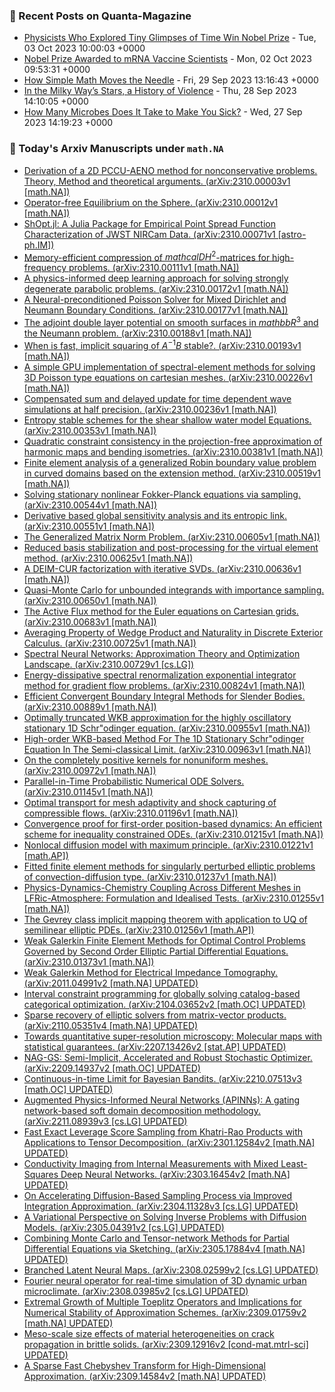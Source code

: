 ### 📝 Recent Posts on Quanta-Magazine
<!-- quanta starts -->
* <a href="https://www.quantamagazine.org/physicists-who-explored-tiny-glimpses-of-time-win-nobel-prize-20231003/">Physicists Who Explored Tiny Glimpses of Time Win Nobel Prize</a> - Tue, 03 Oct 2023 10:00:03 +0000
* <a href="https://www.quantamagazine.org/covid-19-mrna-vaccines-win-nobel-prize-for-medicine-2023-20231002/">Nobel Prize Awarded to mRNA Vaccine Scientists</a> - Mon, 02 Oct 2023 09:53:31 +0000
* <a href="https://www.quantamagazine.org/how-simple-math-moves-the-needle-20230929/">How Simple Math Moves the Needle</a> - Fri, 29 Sep 2023 13:16:43 +0000
* <a href="https://www.quantamagazine.org/in-the-milky-ways-stars-a-history-of-violence-20230928/">In the Milky Way’s Stars, a History of Violence</a> - Thu, 28 Sep 2023 14:10:05 +0000
* <a href="https://www.quantamagazine.org/how-many-microbes-does-it-take-to-make-you-sick-20230927/">How Many Microbes Does It Take to Make You Sick?</a> - Wed, 27 Sep 2023 14:19:23 +0000
<!-- quanta ends -->
### 📝 Today's Arxiv Manuscripts under ``math.NA``
<!-- arxiv-math-na starts -->
* <a href="http://arxiv.org/abs/2310.00003">Derivation of a 2D PCCU-AENO method for nonconservative problems. Theory, Method and theoretical arguments. (arXiv:2310.00003v1 [math.NA])</a>
* <a href="http://arxiv.org/abs/2310.00012">Operator-free Equilibrium on the Sphere. (arXiv:2310.00012v1 [math.NA])</a>
* <a href="http://arxiv.org/abs/2310.00071">ShOpt.jl: A Julia Package for Empirical Point Spread Function Characterization of JWST NIRCam Data. (arXiv:2310.00071v1 [astro-ph.IM])</a>
* <a href="http://arxiv.org/abs/2310.00111">Memory-efficient compression of $mathcal{DH}^2$-matrices for high-frequency problems. (arXiv:2310.00111v1 [math.NA])</a>
* <a href="http://arxiv.org/abs/2310.00172">A physics-informed deep learning approach for solving strongly degenerate parabolic problems. (arXiv:2310.00172v1 [math.NA])</a>
* <a href="http://arxiv.org/abs/2310.00177">A Neural-preconditioned Poisson Solver for Mixed Dirichlet and Neumann Boundary Conditions. (arXiv:2310.00177v1 [math.NA])</a>
* <a href="http://arxiv.org/abs/2310.00188">The adjoint double layer potential on smooth surfaces in $mathbb{R}^3$ and the Neumann problem. (arXiv:2310.00188v1 [math.NA])</a>
* <a href="http://arxiv.org/abs/2310.00193">When is fast, implicit squaring of $A^{-1}B$ stable?. (arXiv:2310.00193v1 [math.NA])</a>
* <a href="http://arxiv.org/abs/2310.00226">A simple GPU implementation of spectral-element methods for solving 3D Poisson type equations on cartesian meshes. (arXiv:2310.00226v1 [math.NA])</a>
* <a href="http://arxiv.org/abs/2310.00236">Compensated sum and delayed update for time dependent wave simulations at half precision. (arXiv:2310.00236v1 [math.NA])</a>
* <a href="http://arxiv.org/abs/2310.00353">Entropy stable schemes for the shear shallow water model Equations. (arXiv:2310.00353v1 [math.NA])</a>
* <a href="http://arxiv.org/abs/2310.00381">Quadratic constraint consistency in the projection-free approximation of harmonic maps and bending isometries. (arXiv:2310.00381v1 [math.NA])</a>
* <a href="http://arxiv.org/abs/2310.00519">Finite element analysis of a generalized Robin boundary value problem in curved domains based on the extension method. (arXiv:2310.00519v1 [math.NA])</a>
* <a href="http://arxiv.org/abs/2310.00544">Solving stationary nonlinear Fokker-Planck equations via sampling. (arXiv:2310.00544v1 [math.NA])</a>
* <a href="http://arxiv.org/abs/2310.00551">Derivative based global sensitivity analysis and its entropic link. (arXiv:2310.00551v1 [math.NA])</a>
* <a href="http://arxiv.org/abs/2310.00605">The Generalized Matrix Norm Problem. (arXiv:2310.00605v1 [math.NA])</a>
* <a href="http://arxiv.org/abs/2310.00625">Reduced basis stabilization and post-processing for the virtual element method. (arXiv:2310.00625v1 [math.NA])</a>
* <a href="http://arxiv.org/abs/2310.00636">A DEIM-CUR factorization with iterative SVDs. (arXiv:2310.00636v1 [math.NA])</a>
* <a href="http://arxiv.org/abs/2310.00650">Quasi-Monte Carlo for unbounded integrands with importance sampling. (arXiv:2310.00650v1 [math.NA])</a>
* <a href="http://arxiv.org/abs/2310.00683">The Active Flux method for the Euler equations on Cartesian grids. (arXiv:2310.00683v1 [math.NA])</a>
* <a href="http://arxiv.org/abs/2310.00725">Averaging Property of Wedge Product and Naturality in Discrete Exterior Calculus. (arXiv:2310.00725v1 [math.NA])</a>
* <a href="http://arxiv.org/abs/2310.00729">Spectral Neural Networks: Approximation Theory and Optimization Landscape. (arXiv:2310.00729v1 [cs.LG])</a>
* <a href="http://arxiv.org/abs/2310.00824">Energy-dissipative spectral renormalization exponential integrator method for gradient flow problems. (arXiv:2310.00824v1 [math.NA])</a>
* <a href="http://arxiv.org/abs/2310.00889">Efficient Convergent Boundary Integral Methods for Slender Bodies. (arXiv:2310.00889v1 [math.NA])</a>
* <a href="http://arxiv.org/abs/2310.00955">Optimally truncated WKB approximation for the highly oscillatory stationary 1D Schr"odinger equation. (arXiv:2310.00955v1 [math.NA])</a>
* <a href="http://arxiv.org/abs/2310.00963">High-order WKB-based Method For The 1D Stationary Schr"odinger Equation In The Semi-classical Limit. (arXiv:2310.00963v1 [math.NA])</a>
* <a href="http://arxiv.org/abs/2310.00972">On the completely positive kernels for nonuniform meshes. (arXiv:2310.00972v1 [math.NA])</a>
* <a href="http://arxiv.org/abs/2310.01145">Parallel-in-Time Probabilistic Numerical ODE Solvers. (arXiv:2310.01145v1 [math.NA])</a>
* <a href="http://arxiv.org/abs/2310.01196">Optimal transport for mesh adaptivity and shock capturing of compressible flows. (arXiv:2310.01196v1 [math.NA])</a>
* <a href="http://arxiv.org/abs/2310.01215">Convergence proof for first-order position-based dynamics: An efficient scheme for inequality constrained ODEs. (arXiv:2310.01215v1 [math.NA])</a>
* <a href="http://arxiv.org/abs/2310.01221">Nonlocal diffusion model with maximum principle. (arXiv:2310.01221v1 [math.AP])</a>
* <a href="http://arxiv.org/abs/2310.01237">Fitted finite element methods for singularly perturbed elliptic problems of convection-diffusion type. (arXiv:2310.01237v1 [math.NA])</a>
* <a href="http://arxiv.org/abs/2310.01255">Physics-Dynamics-Chemistry Coupling Across Different Meshes in LFRic-Atmosphere: Formulation and Idealised Tests. (arXiv:2310.01255v1 [math.NA])</a>
* <a href="http://arxiv.org/abs/2310.01256">The Gevrey class implicit mapping theorem with application to UQ of semilinear elliptic PDEs. (arXiv:2310.01256v1 [math.AP])</a>
* <a href="http://arxiv.org/abs/2310.01373">Weak Galerkin Finite Element Methods for Optimal Control Problems Governed by Second Order Elliptic Partial Differential Equations. (arXiv:2310.01373v1 [math.NA])</a>
* <a href="http://arxiv.org/abs/2011.04991">Weak Galerkin Method for Electrical Impedance Tomography. (arXiv:2011.04991v2 [math.NA] UPDATED)</a>
* <a href="http://arxiv.org/abs/2104.03652">Interval constraint programming for globally solving catalog-based categorical optimization. (arXiv:2104.03652v2 [math.OC] UPDATED)</a>
* <a href="http://arxiv.org/abs/2110.05351">Sparse recovery of elliptic solvers from matrix-vector products. (arXiv:2110.05351v4 [math.NA] UPDATED)</a>
* <a href="http://arxiv.org/abs/2207.13426">Towards quantitative super-resolution microscopy: Molecular maps with statistical guarantees. (arXiv:2207.13426v2 [stat.AP] UPDATED)</a>
* <a href="http://arxiv.org/abs/2209.14937">NAG-GS: Semi-Implicit, Accelerated and Robust Stochastic Optimizer. (arXiv:2209.14937v2 [math.OC] UPDATED)</a>
* <a href="http://arxiv.org/abs/2210.07513">Continuous-in-time Limit for Bayesian Bandits. (arXiv:2210.07513v3 [math.OC] UPDATED)</a>
* <a href="http://arxiv.org/abs/2211.08939">Augmented Physics-Informed Neural Networks (APINNs): A gating network-based soft domain decomposition methodology. (arXiv:2211.08939v3 [cs.LG] UPDATED)</a>
* <a href="http://arxiv.org/abs/2301.12584">Fast Exact Leverage Score Sampling from Khatri-Rao Products with Applications to Tensor Decomposition. (arXiv:2301.12584v2 [math.NA] UPDATED)</a>
* <a href="http://arxiv.org/abs/2303.16454">Conductivity Imaging from Internal Measurements with Mixed Least-Squares Deep Neural Networks. (arXiv:2303.16454v2 [math.NA] UPDATED)</a>
* <a href="http://arxiv.org/abs/2304.11328">On Accelerating Diffusion-Based Sampling Process via Improved Integration Approximation. (arXiv:2304.11328v3 [cs.LG] UPDATED)</a>
* <a href="http://arxiv.org/abs/2305.04391">A Variational Perspective on Solving Inverse Problems with Diffusion Models. (arXiv:2305.04391v2 [cs.LG] UPDATED)</a>
* <a href="http://arxiv.org/abs/2305.17884">Combining Monte Carlo and Tensor-network Methods for Partial Differential Equations via Sketching. (arXiv:2305.17884v4 [math.NA] UPDATED)</a>
* <a href="http://arxiv.org/abs/2308.02599">Branched Latent Neural Maps. (arXiv:2308.02599v2 [cs.LG] UPDATED)</a>
* <a href="http://arxiv.org/abs/2308.03985">Fourier neural operator for real-time simulation of 3D dynamic urban microclimate. (arXiv:2308.03985v2 [cs.LG] UPDATED)</a>
* <a href="http://arxiv.org/abs/2309.01759">Extremal Growth of Multiple Toeplitz Operators and Implications for Numerical Stability of Approximation Schemes. (arXiv:2309.01759v2 [math.NA] UPDATED)</a>
* <a href="http://arxiv.org/abs/2309.12916">Meso-scale size effects of material heterogeneities on crack propagation in brittle solids. (arXiv:2309.12916v2 [cond-mat.mtrl-sci] UPDATED)</a>
* <a href="http://arxiv.org/abs/2309.14584">A Sparse Fast Chebyshev Transform for High-Dimensional Approximation. (arXiv:2309.14584v2 [math.NA] UPDATED)</a>
<!-- arxiv-math-na ends -->
